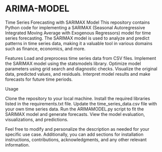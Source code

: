 # ARIMA-MODEL




Time Series Forecasting with SARIMAX Model
This repository contains Python code for implementing a SARIMAX (Seasonal Autoregressive Integrated Moving Average with Exogenous Regressors) model for time series forecasting. The SARIMAX model is used to analyze and predict patterns in time series data, making it a valuable tool in various domains such as finance, economics, and more.

Features
Load and preprocess time series data from CSV files.
Implement the SARIMAX model using the statsmodels library.
Optimize model parameters using grid search and diagnostic checks.
Visualize the original data, predicted values, and residuals.
Interpret model results and make forecasts for future time periods.

Usage

Clone the repository to your local machine.
Install the required libraries listed in the requirements.txt file.
Update the time_series_data.csv file with your own time series data.
Run the ARIMAMODEL.py script to fit the SARIMAX model and generate forecasts.
View the model evaluation, visualizations, and predictions.

Feel free to modify and personalize the description as needed for your specific use case. Additionally, you can add sections for installation instructions, contributions, acknowledgments, and any other relevant information.
